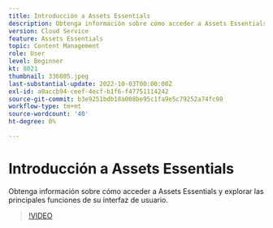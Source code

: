 ```yaml
---
title: Introducción a Assets Essentials
description: Obtenga información sobre cómo acceder a Assets Essentials y explorar las principales facetas de su interfaz de usuario.
version: Cloud Service
feature: Assets Essentials
topic: Content Management
role: User
level: Beginner
kt: 8021
thumbnail: 336005.jpeg
last-substantial-update: 2022-10-03T00:00:00Z
exl-id: a0accb94-ceef-4ecf-b1f6-f47751114242
source-git-commit: b3e9251bdb18a008be95c1fa9e5c79252a74fc98
workflow-type: tm+mt
source-wordcount: '40'
ht-degree: 0%

---
```


# Introducción a Assets Essentials

Obtenga información sobre cómo acceder a Assets Essentials y explorar las principales funciones de su interfaz de usuario.

>[!VIDEO](https://video.tv.adobe.com/v/336005?quality=12&learn=on)
